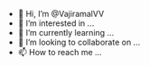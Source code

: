 - 👋 Hi, I’m @VajiramalVV
- 👀 I’m interested in ...
- 🌱 I’m currently learning ...
- 💞️ I’m looking to collaborate on ...
- 📫 How to reach me ...

<!---
VajiramalVV/VajiramalVV is a ✨ special ✨ repository because its `README.md` (this file) appears on your GitHub profile.
You can click the Preview link to take a look at your changes.
--->
